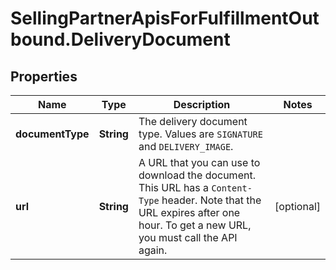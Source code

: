 # SellingPartnerApisForFulfillmentOutbound.DeliveryDocument

## Properties
Name | Type | Description | Notes
------------ | ------------- | ------------- | -------------
**documentType** | **String** | The delivery document type. Values are `SIGNATURE` and `DELIVERY_IMAGE`. | 
**url** | **String** | A URL that you can use to download the document. This URL has a `Content-Type` header. Note that the URL expires after one hour. To get a new URL, you must call the API again. | [optional] 


